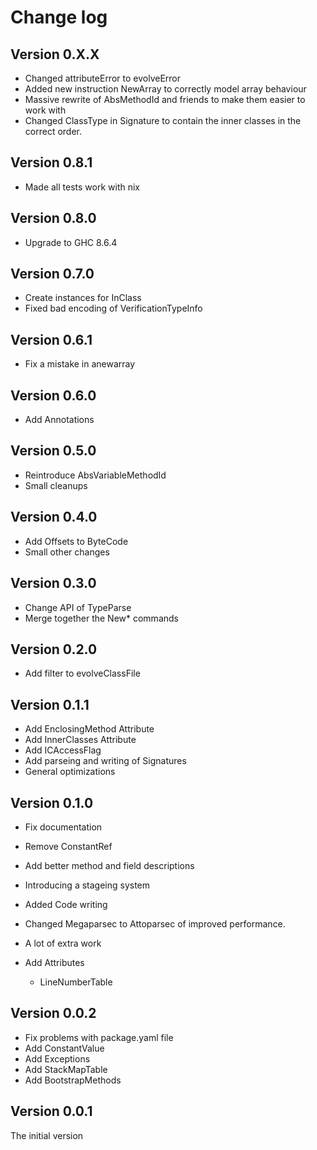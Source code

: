 # Change log

## Version 0.X.X
- Changed attributeError to evolveError
- Added new instruction NewArray to correctly model array behaviour
- Massive rewrite of AbsMethodId and friends to make them easier to 
  work with
- Changed ClassType in Signature to contain the inner classes in 
  the correct order.

## Version 0.8.1
- Made all tests work with nix

## Version 0.8.0 
-  Upgrade to GHC 8.6.4

## Version 0.7.0 
- Create instances for InClass
- Fixed bad encoding of VerificationTypeInfo

## Version 0.6.1
- Fix a mistake in anewarray

## Version 0.6.0
- Add Annotations

## Version 0.5.0
- Reintroduce AbsVariableMethodId
- Small cleanups

## Version 0.4.0

- Add Offsets to ByteCode
- Small other changes

## Version 0.3.0

- Change API of TypeParse
- Merge together the New* commands

## Version 0.2.0

- Add filter to evolveClassFile

## Version 0.1.1

- Add EnclosingMethod Attribute
- Add InnerClasses Attribute
- Add ICAccessFlag 
- Add parseing and writing of Signatures
- General optimizations

## Version 0.1.0 

- Fix documentation
- Remove ConstantRef
- Add better method and field descriptions 
- Introducing a stageing system
- Added Code writing
- Changed Megaparsec to Attoparsec of improved performance.
- A lot of extra work

- Add Attributes 
  - LineNumberTable

## Version 0.0.2

- Fix problems with package.yaml file
- Add ConstantValue 
- Add Exceptions
- Add StackMapTable
- Add BootstrapMethods

## Version 0.0.1

The initial version

